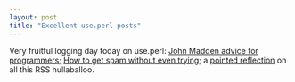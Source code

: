 ```yaml
---
layout: post
title: "Excellent use.perl posts"
---
```




Very fruitful logging day today on use.perl: <a href="http://use.perl.org/~petdance/journal/7786">John Madden advice for programmers</a>; <a href="http://use.perl.org/~wickline/journal/7781">How to get spam without even trying</a>; a <a href="http://use.perl.org/~gnat/journal/7774">pointed reflection</a> on all this RSS hullaballoo.


